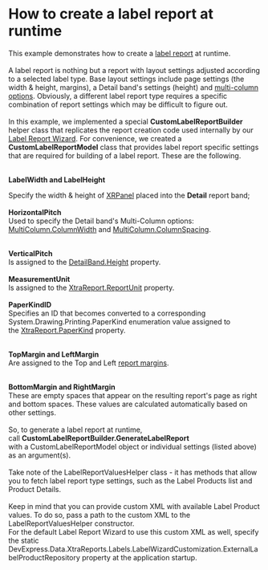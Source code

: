 # How to create a label report at runtime


<p>This example demonstrates how to create a <a href="https://documentation.devexpress.com/XtraReports/CustomDocument4792.aspx">label report</a> at runtime. <br><br>A label report is nothing but a report with layout settings adjusted according to a selected label type. Base layout settings include page settings (the width & height, margins), a Detail band's settings (height) and <a href="https://documentation.devexpress.com/#XtraReports/CustomDocument2601">multi-column options</a>. Obviously, a different label report type requires a specific combination of report settings which may be difficult to figure out.<br><br>In this example, we implemented a special <strong>CustomLabelReportBuilder </strong>helper class that replicates the report creation code used internally by our <a href="https://documentation.devexpress.com/#InterfaceElementsWin/CustomDocument5036">Label Report Wizard</a>. For convenience, we created a <strong>CustomLabelReportModel</strong> class that provides label report specific settings that are required for building of a label report. These are the following.<br><br></p>
<p><strong>LabelWidth and LabelHeight</strong></p>
<p>Specify the width & height of <a href="https://documentation.devexpress.com/#XtraReports/clsDevExpressXtraReportsUIXRPaneltopic">XRPanel</a> placed into the <strong>Detail</strong> report band;<br><strong><br>HorizontalPitch <br></strong>Used to specify the Detail band's Multi-Column options: <a href="https://documentation.devexpress.com/#XtraReports/DevExpressXtraReportsUIMultiColumn_ColumnWidthtopic">MultiColumn.ColumnWidth</a> and <a href="https://documentation.devexpress.com/#XtraReports/DevExpressXtraReportsUIMultiColumn_ColumnSpacingtopic">MultiColumn.ColumnSpacing</a>.</p>
<p><strong><br>VerticalPitch<br></strong>Is assigned to the <a href="https://documentation.devexpress.com/#XtraReports/DevExpressXtraReportsUIXRControl_Heighttopic">DetailBand.Height</a> property.<br><strong><br>MeasurementUnit </strong><br>Is assigned to the <a href="https://documentation.devexpress.com/#XtraReports/DevExpressXtraReportsUIXtraReport_ReportUnittopic">XtraReport.ReportUnit</a> property.<br><br><strong>PaperKindID</strong> <br>Specifies an ID that becomes converted to a corresponding System.Drawing.Printing.PaperKind enumeration value assigned to the <a href="https://documentation.devexpress.com/#XtraReports/DevExpressXtraReportsUIXtraReport_PaperKindtopic">XtraReport.PaperKind</a> property.<br><br></p>
<p><strong>TopMargin and LeftMargin<br></strong>Are assigned to the Top and Left <a href="https://documentation.devexpress.com/#XtraReports/DevExpressXtraReportsUIXtraReport_Marginstopic">report margins</a>.<br><br></p>
<p><strong>BottomMargin and RightMargin</strong><br>These are empty spaces that appear on the resulting report's page as right and bottom spaces. These values are calculated automatically based on other settings.<br><br>So, to generate a label report at runtime, call <strong>CustomLabelReportBuilder.GenerateLabelReport </strong>with a CustomLabelReportModel object or individual settings (listed above) as an argument(s). <br><br>Take note of the LabelReportValuesHelper class - it has methods that allow you to fetch label report type settings, such as the Label Products list and Product Details. <br><br>Keep in mind that you can provide custom XML with available Label Product values. To do so, pass a path to the custom XML to the LabelReportValuesHelper constructor.<br>For the default Label Report Wizard to use this custom XML as well, specify the static DevExpress.Data.XtraReports.Labels.LabelWizardCustomization.ExternalLabelProductRepository property at the application startup.</p>

<br/>


